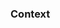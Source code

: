 <!-- IMPORTANT: Report only issues related to this tool -->
<!-- NOTE: Report issues related to search results through https://www.mapbox.com/geocoder-feedback/-->

### Context

<!-- Description of what is the issue or request. Better if screenshots/screencast is included-->


